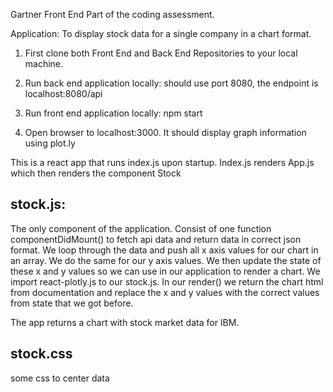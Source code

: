 Gartner Front End Part of the coding assessment.

Application: To display stock data for a single company in a chart format.

1. First clone both Front End and Back End Repositories to your local machine.

2. Run back end application locally: should use port 8080, the endpoint is localhost:8080/api

3. Run front end application locally: npm start

4. Open browser to localhost:3000. It should display graph information using plot.ly

This is a react app that runs index.js upon startup.
Index.js renders App.js which then renders the component Stock

## stock.js:

The only component of the application.
Consist of one function componentDidMount() to fetch api data and return data in correct json format. We loop through the data and push all x axis values for our chart in an array. We do the same for our y axis values. We then update the state of these x and y values so we can use in our application to render a chart. We import react-plotly.js to our stock.js.
In our render() we return the chart html from documentation and replace the x and y values with the correct values from state that we got before.

The app returns a chart with stock market data for IBM.

## stock.css

some css to center data
